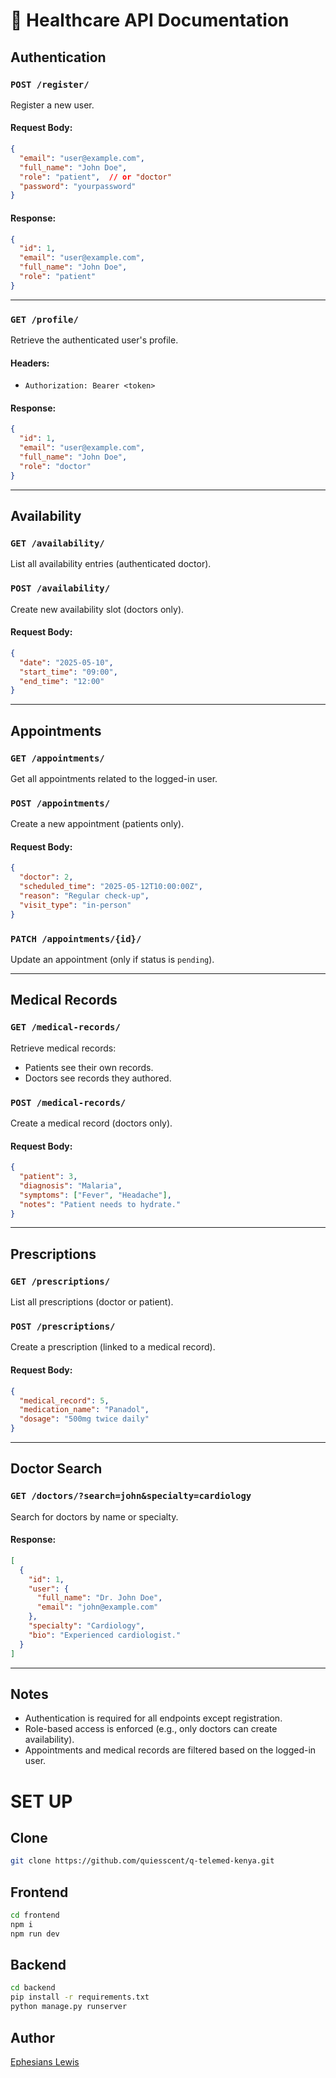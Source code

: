 # 📘 Healthcare API Documentation

## Authentication

### `POST /register/`
Register a new user.

#### Request Body:
```json
{
  "email": "user@example.com",
  "full_name": "John Doe",
  "role": "patient",  // or "doctor"
  "password": "yourpassword"
}
```

#### Response:
```json
{
  "id": 1,
  "email": "user@example.com",
  "full_name": "John Doe",
  "role": "patient"
}
```

---

### `GET /profile/`
Retrieve the authenticated user's profile.

#### Headers:
- `Authorization: Bearer <token>`

#### Response:
```json
{
  "id": 1,
  "email": "user@example.com",
  "full_name": "John Doe",
  "role": "doctor"
}
```

---

## Availability

### `GET /availability/`
List all availability entries (authenticated doctor).

### `POST /availability/`
Create new availability slot (doctors only).

#### Request Body:
```json
{
  "date": "2025-05-10",
  "start_time": "09:00",
  "end_time": "12:00"
}
```

---

## Appointments

### `GET /appointments/`
Get all appointments related to the logged-in user.

### `POST /appointments/`
Create a new appointment (patients only).

#### Request Body:
```json
{
  "doctor": 2,
  "scheduled_time": "2025-05-12T10:00:00Z",
  "reason": "Regular check-up",
  "visit_type": "in-person"
}
```

### `PATCH /appointments/{id}/`
Update an appointment (only if status is `pending`).

---

## Medical Records

### `GET /medical-records/`
Retrieve medical records:
- Patients see their own records.
- Doctors see records they authored.

### `POST /medical-records/`
Create a medical record (doctors only).

#### Request Body:
```json
{
  "patient": 3,
  "diagnosis": "Malaria",
  "symptoms": ["Fever", "Headache"],
  "notes": "Patient needs to hydrate."
}
```

---

## Prescriptions

### `GET /prescriptions/`
List all prescriptions (doctor or patient).

### `POST /prescriptions/`
Create a prescription (linked to a medical record).

#### Request Body:
```json
{
  "medical_record": 5,
  "medication_name": "Panadol",
  "dosage": "500mg twice daily"
}
```

---

## Doctor Search

### `GET /doctors/?search=john&specialty=cardiology`
Search for doctors by name or specialty.

#### Response:
```json
[
  {
    "id": 1,
    "user": {
      "full_name": "Dr. John Doe",
      "email": "john@example.com"
    },
    "specialty": "Cardiology",
    "bio": "Experienced cardiologist."
  }
]
```

---

## Notes
- Authentication is required for all endpoints except registration.
- Role-based access is enforced (e.g., only doctors can create availability).
- Appointments and medical records are filtered based on the logged-in user.

# SET UP

## Clone

```bash
git clone https://github.com/quiesscent/q-telemed-kenya.git
```

## Frontend

```bash
cd frontend
npm i
npm run dev
```

## Backend

```bash
cd backend
pip install -r requirements.txt
python manage.py runserver
```

## Author
[Ephesians Lewis](https://the-quiesscent-hub.vercel.app)